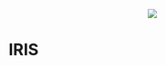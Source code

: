 <p align="center">
  <img src="https://cdn-icons-png.flaticon.com/512/1022/1022326.png" />
</p>

# IRIS

